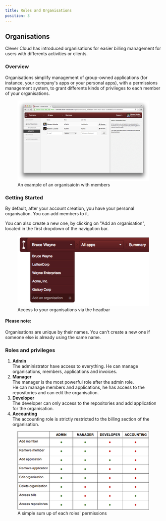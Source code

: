 ```yaml
---
title: Roles and Organisations
position: 3
---
```

## Organisations

Clever Cloud has introduced organisations for easier billing management for users with differents activities or clients.

### Overview

Organisations simplify management of group-owned applications (for instance, your company's apps or your personal apps), with a permissions management system, to grant differents kinds of privileges to each member of your organisations.
<figure class="cc-content-img">
  <a href="/assets/images/orga.png"><img src="/assets/images/orga.png"/></a>
  <figcaption>
    An example of an organisaiotn with members 
  </figcaption>
</figure>

### Getting Started

By default, after your account creation, you have your personal organisation. You can add members to it.

You can also create a new one, by clicking on "Add an organisation", located in the first dropdown of the navigation bar.
<figure class="cc-content-img">
  <a href="/assets/images/gotohome.png"><img src="/assets/images/gotohome.png"/></a>
  <figcaption>
    Access to your organisations via the headbar
  </figcaption>
</figure>

<div class="alert alert-hot-problems">
<h4>Please note:</h4>
	<p>Organisations are unique by their names. You can't create a new one if someone else is already using the same name.</p>
</div>

### Roles and privileges

1. __Admin__  
The administrator have access to everything. 
He can manage organisations, members, applications and invoices.  
2. __Manager__  
The manager is the most powerful role after the admin role.  
He can manage members and applications, he has access to the repositories and can edit the organisation.  
3. __Developer__  
The developer can only access to the repositories and add application for the organisation.  
4. __Accounting__  
The accounting role is strictly restricted to the billing section of the organisation. 

<figure class="cc-content-img">
  <a href="/assets/images/organisation-roles.png"><img src="/assets/images/organisation-roles.png"/></a>
  <figcaption>
    A simple sum up of each roles' permissions
  </figcaption>
</figure>